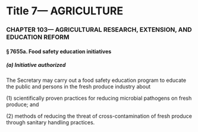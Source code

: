 
# Title 7— AGRICULTURE
### CHAPTER 103— AGRICULTURAL RESEARCH, EXTENSION, AND EDUCATION REFORM
#### § 7655a. Food safety education initiatives
##### (a) Initiative authorized

The Secretary may carry out a food safety education program to educate the public and persons in the fresh produce industry about

(1) scientifically proven practices for reducing microbial pathogens on fresh produce; and

(2) methods of reducing the threat of cross-contamination of fresh produce through sanitary handling practices.
